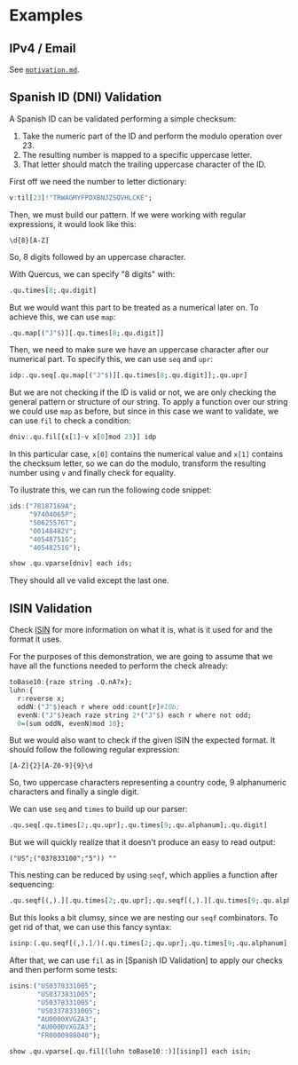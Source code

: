 # Examples

## IPv4 / Email

See [`motivation.md`]().

## Spanish ID (DNI) Validation

A Spanish ID can be validated performing a simple checksum:
 
 1. Take the numeric part of the ID and perform the modulo operation over 23.
 2. The resulting number is mapped to a specific uppercase letter.
 3. That letter should match the trailing uppercase character of the ID.

First off we need the number to letter dictionary:

```q
v:til[23]!"TRWAGMYFPDXBNJZSQVHLCKE";
```

Then, we must build our pattern. If we were working with regular expressions, it would look like this:

```
\d{8}[A-Z]
```

So, 8 digits followed by an uppercase character.

With Quercus, we can specify "8 digits" with:

```q
.qu.times[8;.qu.digit]
```

But we would want this part to be treated as a numerical later on. To achieve this, we can use `map`:

```q
.qu.map[("J"$)][.qu.times[8;.qu.digit]]
```

Then, we need to make sure we have an uppercase character after our numerical part. To specify this, we can use `seq` and `upr`:

```q
idp:.qu.seq[.qu.map[("J"$)][.qu.times[8;.qu.digit]];.qu.upr]
```

But we are not checking if the ID is valid or not, we are only checking the general pattern or structure of our string. To apply a function over our string we could use `map` as before, but since in this case we want to validate, we can use `fil` to check a condition:

```q
dniv:.qu.fil[{x[1]~v x[0]mod 23}] idp
```

In this particular case, `x[0]` contains the numerical value and `x[1]` contains the checksum letter, so we can do the modulo, transform the resulting number using `v` and finally check for equality.

To ilustrate this, we can run the following code snippet:

```q
ids:("78187169A";
     "97404065P";
     "50625576T";
     "00148482V";
     "40548751G";
     "40548251G");

show .qu.vparse[dniv] each ids;
```

They should all ve valid except the last one.

## ISIN Validation

Check [ISIN]() for more information on what it is, what is it used for and the format it uses.

For the purposes of this demonstration, we are going to assume that we have all the functions needed to perform the check already:

```q
toBase10:{raze string .Q.nA?x};
luhn:{
  r:reverse x;
  oddN:("J"$)each r where odd:count[r]#10b;
  evenN:("J"$)each raze string 2*("J"$) each r where not odd;
  0=(sum oddN, evenN)mod 10};
```

But we would also want to check if the given ISIN the expected format. It should follow the following regular expression:

```
[A-Z]{2}[A-Z0-9]{9}\d
```

So, two uppercase characters representing a country code, 9 alphanumeric characters and finally a single digit.

We can use `seq` and `times` to build up our parser:

```q
.qu.seq[.qu.times[2;.qu.upr];.qu.times[9;.qu.alphanum];.qu.digit]
```

But we will quickly realize that it doesn't produce an easy to read output:

```
("US";("037833100";"5")) ""
```

This nesting can be reduced by using `seqf`, which applies a function after sequencing:

```q
.qu.seqf[(,).][.qu.times[2;.qu.upr];.qu.seqf[(,).][.qu.times[9;.qu.alphanum];.qu.digit]]"US0378331005"
```

But this looks a bit clumsy, since we are nesting our `seqf` combinators. To get rid of that, we can use this fancy syntax:

```q
isinp:(.qu.seqf[(,).]/)(.qu.times[2;.qu.upr];.qu.times[9;.qu.alphanum];.qu.digit);
```

After that, we can use `fil` as in [Spanish ID Validation] to apply our checks and then perform some tests:

```q
isins:("US0378331005";
       "US0373831005";
       "U50378331005";
       "US03378331005";
       "AU0000XVGZA3";
       "AU0000VXGZA3";
       "FR0000988040");

show .qu.vparse[.qu.fil[(luhn toBase10::)][isinp]] each isin;

```
